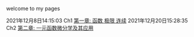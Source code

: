 welcome to my pages



2021年12月8日14:15:03 Ch1 
[第一章: 函数 极限 连续](https://quanlongcs.github.io/ZSB/math/Ch1/README.html)
2021年12月20日15:28:35 Ch2
[第二章: 一元函数微分学及其应用](https://quanlongcs.github.io/ZSB/Math/Ch2/index.html)

